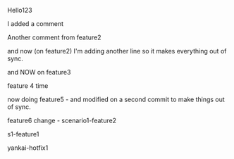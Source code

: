 Hello123

I added a comment

Another comment from feature2

and now (on feature2) I'm adding another line so it makes everything out of sync.

and NOW on feature3

feature 4 time

now doing feature5 - and modified on a second commit to make things out of sync.

feature6 change - scenario1-feature2

s1-feature1

yankai-hotfix1
